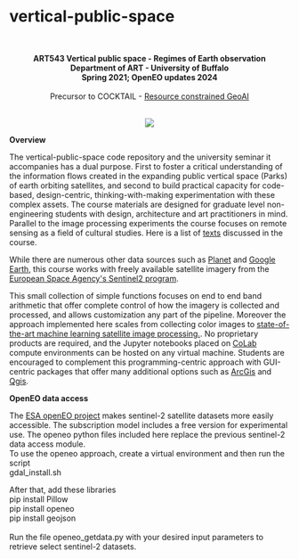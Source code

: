 # vertical-public-space

<br>
<p align="center">
<b>ART543 Vertical public space - Regimes of Earth observation <br> Department of ART - University of Buffalo</b>
<br>
<b>Spring 2021; OpenEO updates 2024</b>
<br><br>
Precursor to COCKTAIL - <a href= "https://github.com/realtechsupport/cocktail/"> Resource constrained GeoAI</a>
<br><br>

<p align="center">
<img src="https://github.com/realtechsupport/vertical_public_space/blob/main/ndvi_diff.png?raw=true">
</p>

**Overview**

The vertical-public-space code repository and the university seminar it accompanies has a dual purpose.  First to foster a critical understanding of the information flows created in the expanding public vertical space (Parks) of earth orbiting satellites, and second to build practical capacity for code-based, design-centric, thinking-with-making experimentation with these complex assets. The course materials are designed for graduate level non-engineering students with design, architecture and art practitioners in mind. Parallel to the image processing experiments the course focuses on remote sensing as a field of cultural studies. Here is a list of [texts](https://paperpile.com/shared/y6TOO0) discussed in the course. 


While there are numerous other data sources such as [Planet](https://www.planet.com/) and [Google Earth](https://www.google.com/earth/), this course works with freely available satellite imagery from the [European Space Agency's Sentinel2 program](https://sentinel.esa.int/web/sentinel/missions/sentinel-2). 

This small collection of simple functions focuses on end to end band arithmetic that offer complete control of how the imagery is collected and processed, and allows customization any part of the pipeline. Moreover the approach implemented here scales from collecting color images to [state-of-the-art machine learning satellite image processing.](https://colab.research.google.com/github/JohannesStutz/blog/blob/master/_notebooks/2021-02-17-Building-Detection-SpaceNet7.ipynb). No proprietary products are required, and the Jupyter notebooks placed on [CoLab](https://colab.research.google.com/notebooks/intro.ipynb) compute environments can be hosted on any virtual machine. Students are encouraged to complement this programming-centric approach with GUI-centric packages that offer many additional options such as [ArcGis](https://www.esri.com/en-us/arcgis/about-arcgis/overview) and [Qgis](https://qgis.org/en/site/). 


**OpenEO data access**


The [ESA openEO project](https://openeo.cloud/) makes sentinel-2 satellite datasets more easily accessible. The subscription model includes a free version for experimental use.
The openeo python files included here replace the previous sentinel-2 data access module.
<br>
To use the openeo approach, create a virtual environment and then run the script <br>
gdal_install.sh

After that, add these libraries
<br>
pip install Pillow <br>
pip install openeo <br>
pip install geojson <br>
<br>
Run the file openeo_getdata.py with your desired input parameters to retrieve select sentinel-2 datasets.








